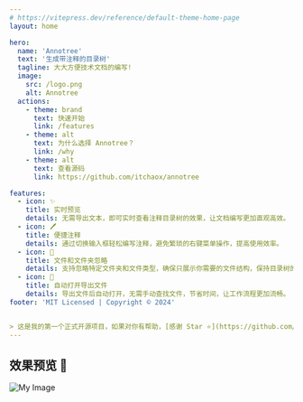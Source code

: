 ```yaml
---
# https://vitepress.dev/reference/default-theme-home-page
layout: home

hero:
  name: 'Annotree'
  text: '生成带注释的目录树'
  tagline: 大大方便技术文档的编写!
  image:
    src: /logo.png
    alt: Annotree
  actions:
    - theme: brand
      text: 快速开始
      link: /features
    - theme: alt
      text: 为什么选择 Annotree？
      link: /why
    - theme: alt
      text: 查看源码
      link: https://github.com/itchaox/annotree

features:
  - icon: ✨
    title: 实时预览
    details: 无需导出文本，即可实时查看注释目录树的效果，让文档编写更加直观高效。
  - icon: 🖊️
    title: 便捷注释
    details: 通过切换输入框轻松编写注释，避免繁琐的右键菜单操作，提高使用效率。
  - icon: 🚫
    title: 文件和文件夹忽略
    details: 支持忽略特定文件夹和文件类型，确保只展示你需要的文件结构，保持目录树的简洁。
  - icon: 📂
    title: 自动打开导出文件
    details: 导出文件后自动打开，无需手动查找文件，节省时间，让工作流程更加流畅。
footer: 'MIT Licensed | Copyright © 2024'


> 这是我的第一个正式开源项目，如果对你有帮助，[感谢 Star ⭐️](https://github.com/itchaox/annotree) 和分享给你的朋友们，这对我很重要，[谢谢 💖](https://github.com/itchaox/annotree)！
---
```


## 效果预览 🎉

![My Image](/demo.gif)

